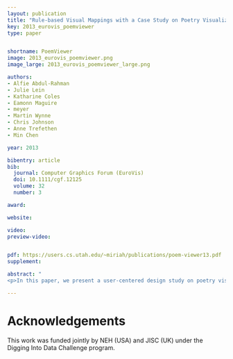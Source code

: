 ```yaml
---
layout: publication
title: "Rule-based Visual Mappings with a Case Study on Poetry Visualization"
key: 2013_eurovis_poemviewer
type: paper


shortname: PoemViewer
image: 2013_eurovis_poemviewer.png
image_large: 2013_eurovis_poemviewer_large.png

authors: 
- Alfie Abdul-Rahman
- Julie Lein
- Katharine Coles
- Eamonn Maguire
- meyer
- Martin Wynne
- Chris Johnson
- Anne Trefethen
- Min Chen

year: 2013

bibentry: article
bib:
  journal: Computer Graphics Forum (EuroVis)
  doi: 10.1111/cgf.12125
  volume: 32
  number: 3

award: 

website: 

video: 
preview-video: 


pdf: https://users.cs.utah.edu/~miriah/publications/poem-viewer13.pdf
supplement:

abstract: "
<p>In this paper, we present a user-centered design study on poetry visualization. We develop a rule-based solution to address the conflicting needs for maintaining the flexibility of visualizing a large set of poetic variables and for reducing the tedium and cognitive load in interacting with the visual mapping control panel. We adopt Munzner’s nested design model to maintain high-level interactions with the end users in a closed loop. In addition, we examine three design options for alleviating the difficulty in visualizing poems latitudinally. We present several example uses of poetry visualization in scholarly research on poetry.</p>"

---
```


# Acknowledgements

This work was funded jointly by NEH (USA) and JISC (UK)
under the Digging Into Data Challenge program.
